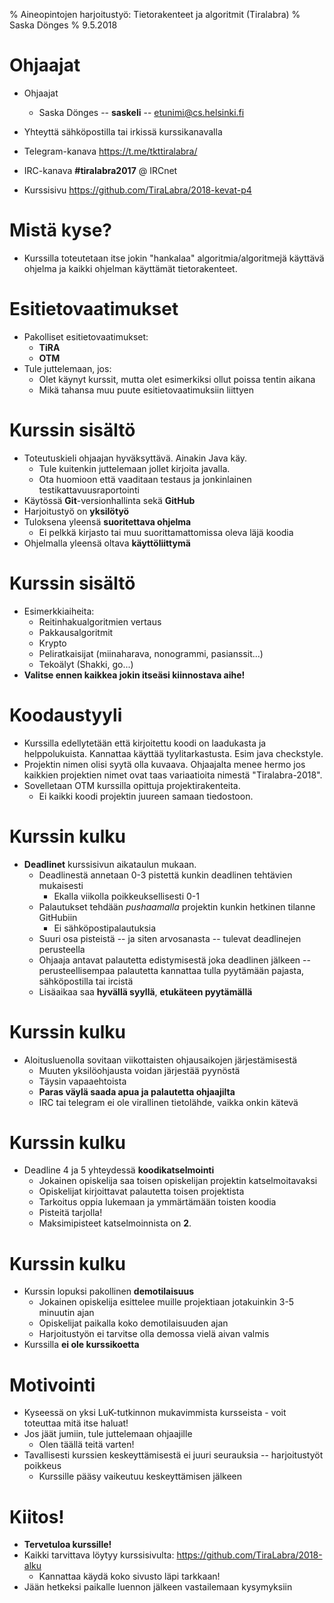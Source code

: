 % Aineopintojen harjoitustyö: Tietorakenteet ja algoritmit (Tiralabra)
% Saska Dönges
% 9.5.2018

# Ohjaajat

- Ohjaajat
    - Saska Dönges -- **saskeli** -- etunimi@cs.helsinki.fi
- Yhteyttä sähköpostilla tai irkissä kurssikanavalla

- Telegram-kanava https://t.me/tkttiralabra/
- IRC-kanava **#tiralabra2017** @ IRCnet
- Kurssisivu https://github.com/TiraLabra/2018-kevat-p4

# Mistä kyse?

- Kurssilla toteutetaan itse jokin "hankalaa" algoritmia/algoritmejä käyttävä ohjelma ja kaikki ohjelman käyttämät tietorakenteet.

# Esitietovaatimukset

- Pakolliset esitietovaatimukset:
    - **TiRA**
    - **OTM**
- Tule juttelemaan, jos:
    - Olet käynyt kurssit, mutta olet esimerkiksi ollut poissa tentin aikana
    - Mikä tahansa muu puute esitietovaatimuksiin liittyen

# Kurssin sisältö

- Toteutuskieli ohjaajan hyväksyttävä. Ainakin Java käy.
    - Tule kuitenkin juttelemaan jollet kirjoita javalla.
    - Ota huomioon että vaaditaan testaus ja jonkinlainen testikattavuusraportointi
- Käytössä **Git**-versionhallinta sekä **GitHub**
- Harjoitustyö on **yksilötyö**
- Tuloksena yleensä **suoritettava ohjelma**
    - Ei pelkkä kirjasto tai muu suorittamattomissa oleva läjä koodia
- Ohjelmalla yleensä oltava **käyttöliittymä**

# Kurssin sisältö

- Esimerkkiaiheita:
    - Reitinhakualgoritmien vertaus
    - Pakkausalgoritmit
    - Krypto
    - Peliratkaisijat (miinaharava, nonogrammi, pasianssit...)
    - Tekoälyt (Shakki, go...)
- **Valitse ennen kaikkea jokin itseäsi kiinnostava aihe!**

# Koodaustyyli

- Kurssilla edellytetään että kirjoitettu koodi on laadukasta ja helppolukuista. Kannattaa käyttää tyylitarkastusta. Esim java checkstyle.
- Projektin nimen olisi syytä olla kuvaava. Ohjaajalta menee hermo jos kaikkien projektien nimet ovat taas variaatioita nimestä "Tiralabra-2018".
- Sovelletaan OTM kurssilla opittuja projektirakenteita.
    - Ei kaikki koodi projektin juureen samaan tiedostoon.

# Kurssin kulku

- **Deadlinet** kurssisivun aikataulun mukaan.
    - Deadlinestä annetaan 0-3 pistettä kunkin deadlinen tehtävien mukaisesti
        - Ekalla viikolla poikkeuksellisesti 0-1
    - Palautukset tehdään *pushaamalla* projektin kunkin hetkinen tilanne GitHubiin
        - Ei sähköpostipalautuksia
    - Suuri osa pisteistä -- ja siten arvosanasta -- tulevat deadlinejen perusteella
    - Ohjaaja antavat palautetta edistymisestä joka deadlinen jälkeen -- perusteellisempaa palautetta kannattaa tulla pyytämään pajasta, sähköpostilla tai ircistä
    - Lisäaikaa saa **hyvällä syyllä**, **etukäteen pyytämällä**

# Kurssin kulku

- Aloitusluenolla sovitaan viikottaisten ohjausaikojen järjestämisestä
    - Muuten yksilöohjausta voidan järjestää pyynöstä
    - Täysin vapaaehtoista
    - **Paras väylä saada apua ja palautetta ohjaajilta**
    - IRC tai telegram ei ole virallinen tietolähde, vaikka onkin kätevä

# Kurssin kulku

- Deadline 4 ja 5 yhteydessä **koodikatselmointi**
    - Jokainen opiskelija saa toisen opiskelijan projektin katselmoitavaksi
    - Opiskelijat kirjoittavat palautetta toisen projektista
    - Tarkoitus oppia lukemaan ja ymmärtämään toisten koodia
    - Pisteitä tarjolla!
    - Maksimipisteet katselmoinnista on **2**.

# Kurssin kulku

- Kurssin lopuksi pakollinen **demotilaisuus**
    - Jokainen opiskelija esittelee muille projektiaan jotakuinkin 3-5 minuutin ajan
    - Opiskelijat paikalla koko demotilaisuuden ajan
    - Harjoitustyön ei tarvitse olla demossa vielä aivan valmis
- Kurssilla **ei ole kurssikoetta**

# Motivointi

- Kyseessä on yksi LuK-tutkinnon mukavimmista kursseista - voit toteuttaa mitä itse haluat!
- Jos jäät jumiin, tule juttelemaan ohjaajille
    - Olen täällä teitä varten!
- Tavallisesti kurssien keskeyttämisestä ei juuri seurauksia -- harjoitustyöt poikkeus
    - Kurssille pääsy vaikeutuu keskeyttämisen jälkeen

# Kiitos!

- **Tervetuloa kurssille!**
- Kaikki tarvittava löytyy kurssisivulta: https://github.com/TiraLabra/2018-alku
    - Kannattaa käydä koko sivusto läpi tarkkaan!
- Jään hetkeksi paikalle luennon jälkeen vastailemaan kysymyksiin
